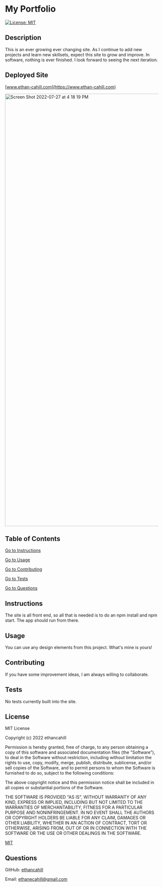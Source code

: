 # My Portfolio
  [![License: MIT](https://img.shields.io/badge/License-MIT-yellow.svg)](https://opensource.org/licenses/MIT)
  
  ## Description

  This is an ever growing ever changing site. As I continue to add new projects and learn new skillsets, expect this site to grow and improve. In software, nothing is ever finished. I look forward to seeing the next iteration.
  
  ## Deployed Site

  [www.ethan-cahill.com](https://www.ethan-cahill.com)
  
  <img width="1422" alt="Screen Shot 2022-07-27 at 4 18 19 PM" src="https://user-images.githubusercontent.com/99375366/181364585-024508df-7df7-47b6-bebd-bccbcfa959c8.png">

  ## Table of Contents

  [Go to Instructions](#instructions)

  [Go to Usage](#usage)

  [Go to Contributing](#contributing)

  [Go to Tests](#tests)

  [Go to Questions](#questions)


  ## Instructions

  The site is all front end, so all that is needed is to do an npm install and npm start. The app should run from there.


  ## Usage

  You can use any design elements from this project. What's mine is yours!


  ## Contributing

  If you have some improvement ideas, I am always willing to collaborate.


  ## Tests

  No tests currently built into the site.


  ## License


  MIT License

Copyright (c) 2022 ethancahill

Permission is hereby granted, free of charge, to any person obtaining a copy
of this software and associated documentation files (the "Software"), to deal
in the Software without restriction, including without limitation the rights
to use, copy, modify, merge, publish, distribute, sublicense, and/or sell
copies of the Software, and to permit persons to whom the Software is
furnished to do so, subject to the following conditions:

The above copyright notice and this permission notice shall be included in all
copies or substantial portions of the Software.

THE SOFTWARE IS PROVIDED "AS IS", WITHOUT WARRANTY OF ANY KIND, EXPRESS OR
IMPLIED, INCLUDING BUT NOT LIMITED TO THE WARRANTIES OF MERCHANTABILITY,
FITNESS FOR A PARTICULAR PURPOSE AND NONINFRINGEMENT. IN NO EVENT SHALL THE
AUTHORS OR COPYRIGHT HOLDERS BE LIABLE FOR ANY CLAIM, DAMAGES OR OTHER
LIABILITY, WHETHER IN AN ACTION OF CONTRACT, TORT OR OTHERWISE, ARISING FROM,
OUT OF OR IN CONNECTION WITH THE SOFTWARE OR THE USE OR OTHER DEALINGS IN THE
SOFTWARE.

  [MIT](https://opensource.org/licenses/MIT)


  ## Questions

GitHub: [ethancahill](github.com/ethancahill)

Email: ethanecahill@gmail.com
